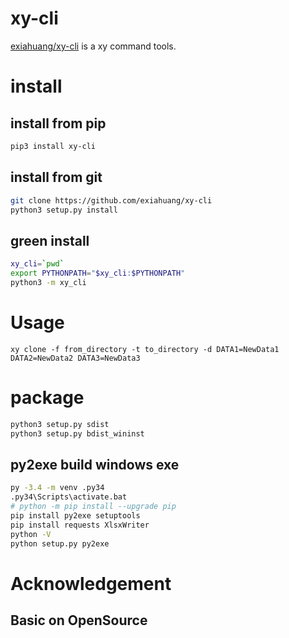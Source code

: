 # xy-cli

[exiahuang/xy-cli](https://github.com/exiahuang/xy-cli) is a xy command tools.

# install

## install from pip

```sh
pip3 install xy-cli
```

## install from git

```sh
git clone https://github.com/exiahuang/xy-cli
python3 setup.py install
```

## green install

```sh
xy_cli=`pwd`
export PYTHONPATH="$xy_cli:$PYTHONPATH"
python3 -m xy_cli
```


# Usage

```
xy clone -f from_directory -t to_directory -d DATA1=NewData1 DATA2=NewData2 DATA3=NewData3
```


# package

```sh
python3 setup.py sdist
python3 setup.py bdist_wininst
```

## py2exe build windows exe

```sh
py -3.4 -m venv .py34
.py34\Scripts\activate.bat
# python -m pip install --upgrade pip
pip install py2exe setuptools
pip install requests XlsxWriter
python -V
python setup.py py2exe
```

# Acknowledgement

## Basic on OpenSource